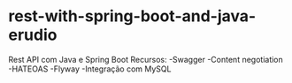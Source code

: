 # rest-with-spring-boot-and-java-erudio
Rest API com Java e Spring Boot 
Recursos:
-Swagger
-Content negotiation
-HATEOAS
-Flyway
-Integração com MySQL
